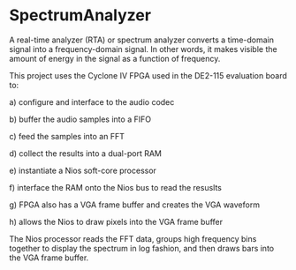 # SpectrumAnalyzer

A real-time analyzer (RTA) or spectrum analyzer converts a time-domain signal into a frequency-domain signal. In other words, it makes visible the amount of energy in the signal as a function of frequency.

This project uses the Cyclone IV FPGA used in the DE2-115 evaluation board to:

a) configure and interface to the audio codec

b) buffer the audio samples into a FIFO

c) feed the samples into an FFT

d) collect the results into a dual-port RAM

e) instantiate a Nios soft-core processor

f) interface the RAM onto the Nios bus to read the resuslts

g) FPGA also has a VGA frame buffer and creates the VGA waveform

h) allows the Nios to draw pixels into the VGA frame buffer

The Nios processor reads the FFT data, groups high frequency bins together to display the spectrum in log fashion, and then draws bars into the VGA frame buffer.
